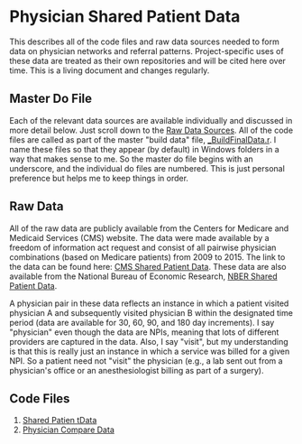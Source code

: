 # Physician Shared Patient Data
This describes all of the code files and raw data sources needed to form data on physician networks and referral patterns. Project-specific uses of these data are treated as their own repositories and will be cited here over time. This is a living document and changes regularly.

## Master Do File
Each of the relevant data sources are available individually and discussed in more detail below. Just scroll down to the [Raw Data Sources](https://github.com/imccart/Physician-Shared-Patients#raw-data-sources). All of the code files are called as part of the master "build data" file, [_BuildFinalData.r](https://github.com/imccart/Physician-Shared_Patients/blob/master/data-code/_BuildFinalData.R). I name these files so that they appear (by default) in Windows folders in a way that makes sense to me. So the master do file begins with an underscore, and the individual do files are numbered. This is just personal preference but helps me to keep things in order.

## Raw Data
All of the raw data are publicly available from the Centers for Medicare and Medicaid Services (CMS) website. The data were made available by a freedom of information act request and consist of all pairwise physician combinations (based on Medicare patients) from 2009 to 2015. The link to the data can be found here: [CMS Shared Patient Data](https://www.cms.gov/Regulations-and-Guidance/Legislation/FOIA/Referral-Data-FAQs). These data are also available from the National Bureau of Economic Research, [NBER Shared Patient Data](https://www.nber.org/data/physician-shared-patient-patterns-data.html).

A physician pair in these data reflects an instance in which a patient visited physician A and subsequently visited physician B within the designated time period (data are available for 30, 60, 90, and 180 day increments). I say "physician" even though the data are NPIs, meaning that lots of different providers are captured in the data. Also, I say "visit", but my understanding is that this is really just an instance in which a service was billed for a given NPI. So a patient need not "visit" the physician (e.g., a lab sent out from a physician's office or an anesthesiologist billing as part of a surgery). 

## Code Files
1. [Shared Patien tData](https://github.com/imccart/Physician-Shared_Patients/blob/master/data-code/SharedPatientData.R)
2. [Physician Compare Data](https://github.com/imccart/Physician-Shared_Patients/blob/master/data-code/PhysicianCompare.R)
